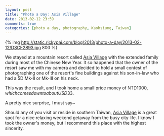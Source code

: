 ```yaml
---
layout: post
title: "Photo a Day: Asia Village"
date: 2013-02-12 23:59
comments: true
categories: [photo a day, photography, Kaohsiung, Taiwan]
---
```


{% img http://static.rickypai.com/blog/2013/photo-a-day/2013-02-12/DSCF2893.jpg 800 %}

We stayed at a mountain resort called [Asia Village](http://www.sunping.com.tw/) with the extended family during most of the Chinese New Year. It so happened that the owner of the resort saw me with my camera and decided to hold a small contest of photographing one of the resort's fine buildings against his son-in-law who had a 5D Mk-II or Mk-III on his neck.

This was the result, and I took home a small price money of NTD$1000, which comes down to about USD$33.

A pretty nice surprise, I must say~

Should any of you visit or reside in southern Taiwan, [Asia Village](http://www.sunping.com.tw/) is a great spot for a nice relaxing weekend getaway from the busy city life. I know I took the owner's money, but I recommend this place with the highest sincerity.